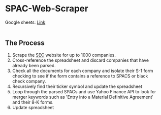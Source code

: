 # SPAC-Web-Scraper
 
Google sheets: <a href="https://docs.google.com/spreadsheets/d/1XxI9r6vDtdWt6bbJhBUNzmQDU1trw8c6lqBQtjFMw-0/edit?usp=sharing" target="_blank">Link</a> <br/><br/>

## The Process
1) Scrape the <a href="https://www.sec.gov/cgi-bin/browse-edgar?company=&CIK=&type=S-1&owner=include&count=1000&action=getcurrent" target="_blank">SEC</a> website for up to 1000 companies.
2) Cross-reference the spreadsheet and discard companies that have already been parsed.
3) Check all the documents for each company and isolate their S-1 form checking to see if the form contains a reference to SPACS or black check company.
4) Recursively find their ticker symbol and update the spreadsheet
5) Loop through the parsed SPACs and use Yahoo Finance API to look for merger keywords such as 'Entry into a Material Definitive Agreement' and their 8-K forms.
6) Update spreadsheet

